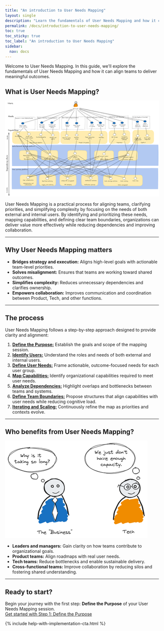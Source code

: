 ```yaml
---
title: "An introduction to User Needs Mapping"
layout: single
description: "Learn the fundamentals of User Needs Mapping and how it can align teams to deliver meaningful outcomes."
permalink: /docs/introduction-to-user-needs-mapping/
toc: true
toc_sticky: true
toc_label: "An introduction to User Needs Mapping"
sidebar:
  nav: docs
---
```


Welcome to User Needs Mapping. In this guide, we'll explore the fundamentals of User Needs Mapping and how it can align teams to deliver meaningful outcomes.

## What is User Needs Mapping?

![User Needs Mapping](/assets/images/Movie-goer-full-user-needs-map.png)

User Needs Mapping is a practical process for aligning teams, clarifying priorities, and simplifying complexity by focusing on the needs of both external and internal users. By identifying and prioritizing these needs, mapping capabilities, and defining clear team boundaries, organizations can deliver value more effectively while reducing dependencies and improving collaboration.

---

## Why User Needs Mapping matters

- **Bridges strategy and execution:** Aligns high-level goals with actionable team-level priorities.
- **Solves misalignment:** Ensures that teams are working toward shared outcomes.
- **Simplifies complexity:** Reduces unnecessary dependencies and clarifies ownership.
- **Empowers collaboration:** Improves communication and coordination between Product, Tech, and other functions.

---

## The process

User Needs Mapping follows a step-by-step approach designed to provide clarity and alignment:

1. [**Define the Purpose:**](/docs/step-1-define-purpose) Establish the goals and scope of the mapping session.
2. [**Identify Users:**](/docs/step-2-identify-users) Understand the roles and needs of both external and internal users.
3. [**Define User Needs:**](/docs/step-3-defining-user-needs) Frame actionable, outcome-focused needs for each user group.
4. [**Map Capabilities:**](/docs/step-4-mapping-capabilities) Identify organizational capabilities required to meet user needs.
5. [**Analyze Dependencies:**](/docs/step-5-analyzing-dependencies) Highlight overlaps and bottlenecks between teams and systems.
6. [**Define Team Boundaries:**](/docs/step-6-define-team-boundaries) Propose structures that align capabilities with user needs while reducing cognitive load.
7. [**Iterating and Scaling:**](/docs/step-7-iterating-and-scaling) Continuously refine the map as priorities and contexts evolve.

---

## Who benefits from User Needs Mapping?

![Business/tech bridge](/assets/images/business-tech-bridge.png)

- **Leaders and managers:** Gain clarity on how teams contribute to organizational goals.
- **Product teams:** Align roadmaps with real user needs.
- **Tech teams:** Reduce bottlenecks and enable sustainable delivery.
- **Cross-functional teams:** Improve collaboration by reducing silos and fostering shared understanding.

---

## Ready to start?

Begin your journey with the first step: **Define the Purpose** of your User Needs Mapping session.  
[Get started with Step 1: Define the Purpose](/docs/step-1-define-purpose)

{% include help-with-implementation-cta.html %}
